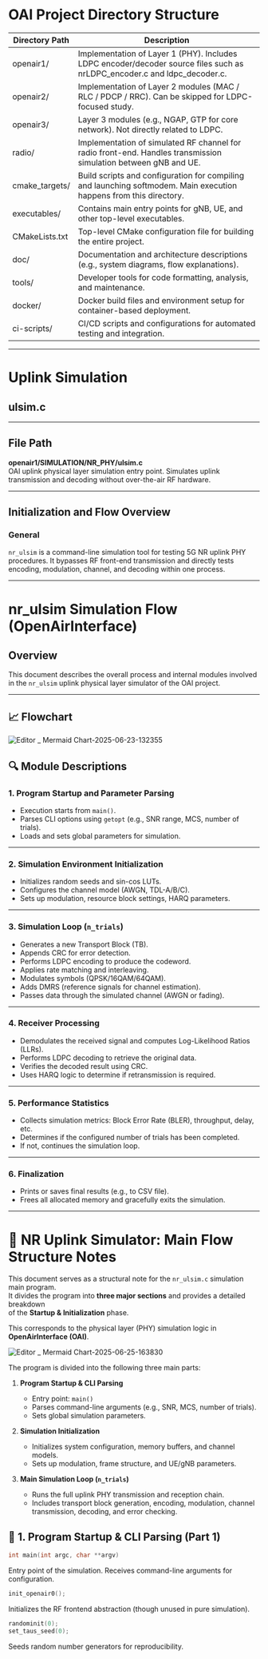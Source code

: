 # OAI Project Directory Structure

| Directory Path     | Description                                                                                 |
|--------------------|---------------------------------------------------------------------------------------------|
| openair1/          | Implementation of Layer 1 (PHY). Includes LDPC encoder/decoder source files such as nrLDPC_encoder.c and ldpc_decoder.c. |
| openair2/          | Implementation of Layer 2 modules (MAC / RLC / PDCP / RRC). Can be skipped for LDPC-focused study. |
| openair3/          | Layer 3 modules (e.g., NGAP, GTP for core network). Not directly related to LDPC.           |
| radio/             | Implementation of simulated RF channel for radio front-end. Handles transmission simulation between gNB and UE. |
| cmake_targets/     | Build scripts and configuration for compiling and launching softmodem. Main execution happens from this directory. |
| executables/       | Contains main entry points for gNB, UE, and other top-level executables.                     |
| CMakeLists.txt     | Top-level CMake configuration file for building the entire project.                         |
| doc/               | Documentation and architecture descriptions (e.g., system diagrams, flow explanations).     |
| tools/             | Developer tools for code formatting, analysis, and maintenance.                             |
| docker/            | Docker build files and environment setup for container-based deployment.                     |
| ci-scripts/        | CI/CD scripts and configurations for automated testing and integration.                     |
---
# Uplink Simulation
## ulsim.c

---

## File Path
**openair1/SIMULATION/NR_PHY/ulsim.c**  
OAI uplink physical layer simulation entry point. Simulates uplink transmission and decoding without over-the-air RF hardware.

---

## Initialization and Flow Overview

### General
`nr_ulsim` is a command-line simulation tool for testing 5G NR uplink PHY procedures. It bypasses RF front-end transmission and directly tests encoding, modulation, channel, and decoding within one process.

---

# nr_ulsim Simulation Flow (OpenAirInterface)

## Overview

This document describes the overall process and internal modules involved in the `nr_ulsim` uplink physical layer simulator of the OAI project.

---

## 📈 Flowchart
![Editor _ Mermaid Chart-2025-06-23-132355](https://github.com/user-attachments/assets/d9d2f8dc-40c0-4cb4-9500-28662782fd69)


## 🔍 Module Descriptions

### 1. Program Startup and Parameter Parsing

- Execution starts from `main()`.
- Parses CLI options using `getopt` (e.g., SNR range, MCS, number of trials).
- Loads and sets global parameters for simulation.

---

### 2. Simulation Environment Initialization

- Initializes random seeds and sin-cos LUTs.
- Configures the channel model (AWGN, TDL-A/B/C).
- Sets up modulation, resource block settings, HARQ parameters.

---

### 3. Simulation Loop (`n_trials`)

- Generates a new Transport Block (TB).
- Appends CRC for error detection.
- Performs LDPC encoding to produce the codeword.
- Applies rate matching and interleaving.
- Modulates symbols (QPSK/16QAM/64QAM).
- Adds DMRS (reference signals for channel estimation).
- Passes data through the simulated channel (AWGN or fading).
  
---

### 4. Receiver Processing

- Demodulates the received signal and computes Log-Likelihood Ratios (LLRs).
- Performs LDPC decoding to retrieve the original data.
- Verifies the decoded result using CRC.
- Uses HARQ logic to determine if retransmission is required.

---

### 5. Performance Statistics

- Collects simulation metrics: Block Error Rate (BLER), throughput, delay, etc.
- Determines if the configured number of trials has been completed.
- If not, continues the simulation loop.

---

### 6. Finalization

- Prints or saves final results (e.g., to CSV file).
- Frees all allocated memory and gracefully exits the simulation.

---
# 🧠 NR Uplink Simulator: Main Flow Structure Notes

This document serves as a structural note for the `nr_ulsim.c` simulation main program.  
It divides the program into **three major sections** and provides a detailed breakdown  
of the **Startup & Initialization** phase.  

This corresponds to the physical layer (PHY) simulation logic in **OpenAirInterface (OAI)**.

![Editor _ Mermaid Chart-2025-06-25-163830](https://github.com/user-attachments/assets/ebd60712-c057-498c-a0e1-4d59de972d83)

The program is divided into the following three main parts:

1. **Program Startup & CLI Parsing**
   - Entry point: `main()`
   - Parses command-line arguments (e.g., SNR, MCS, number of trials).
   - Sets global simulation parameters.

2. **Simulation Initialization**
   - Initializes system configuration, memory buffers, and channel models.
   - Sets up modulation, frame structure, and UE/gNB parameters.

3. **Main Simulation Loop (`n_trials`)**
   - Runs the full uplink PHY transmission and reception chain.
   - Includes transport block generation, encoding, modulation, channel transmission, decoding, and error checking.

## 🔧 1. Program Startup & CLI Parsing (Part 1)

```c
int main(int argc, char **argv)
```

Entry point of the simulation.
Receives command-line arguments for configuration.
```c
init_openair0();
```

Initializes the RF frontend abstraction (though unused in pure simulation).

```c
randominit(0);
set_taus_seed(0);
```

Seeds random number generators for reproducibility.
